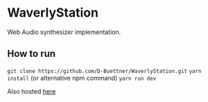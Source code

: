 # WaverlyStation

Web Audio synthesizer implementation.

## How to run

`git clone https://github.com/D-Buettner/WaverlyStation.git`
`yarn install` (or alternative npm command)
`yarn run dev`

Also hosted [here](https://d-buettner.github.io/WaverlyStation/)
